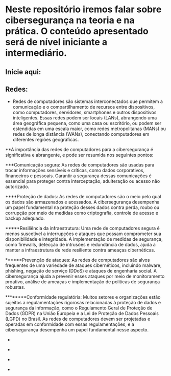 # Neste repositório iremos falar sobre cibersegurança na teoria e na prática. O conteúdo apresentado será de nível iniciante a intermediário.

## Inicie aqui:

## Redes:
* Redes de computadores são sistemas interconectados que permitem a comunicação e o compartilhamento de recursos entre dispositivos, como computadores, servidores, smartphones e outros dispositivos inteligentes. Essas redes podem ser locais (LANs), abrangendo uma área geográfica pequena, como uma casa ou escritório, ou podem ser estendidas em uma escala maior, como redes metropolitanas (MANs) ou redes de longa distância (WANs), conectando computadores em diferentes regiões geográficas.

**A importância das redes de computadores para a cibersegurança é significativa e abrangente, e pode ser resumida nos seguintes pontos:

***Comunicação segura: As redes de computadores são usadas para trocar informações sensíveis e críticas, como dados corporativos, financeiros e pessoais. Garantir a segurança dessas comunicações é essencial para proteger contra interceptação, adulteração ou acesso não autorizado.

****Proteção de dados: As redes de computadores são o meio pelo qual os dados são armazenados e acessados. A cibersegurança desempenha um papel fundamental na proteção desses dados contra perda, roubo ou corrupção por meio de medidas como criptografia, controle de acesso e backup adequado.

*****Resiliência da infraestrutura: Uma rede de computadores segura é menos suscetível a interrupções e ataques que possam comprometer sua disponibilidade e integridade. A implementação de medidas de segurança, como firewalls, detecção de intrusões e redundância de dados, ajuda a manter a infraestrutura de rede resiliente contra ameaças cibernéticas.

******Prevenção de ataques: As redes de computadores são alvos frequentes de uma variedade de ataques cibernéticos, incluindo malware, phishing, negação de serviço (DDoS) e ataques de engenharia social. A cibersegurança ajuda a prevenir esses ataques por meio de monitoramento proativo, análise de ameaças e implementação de políticas de segurança robustas.

********Conformidade regulatória: Muitos setores e organizações estão sujeitos a regulamentações rigorosas relacionadas à proteção de dados e segurança da informação, como o Regulamento Geral de Proteção de Dados (GDPR) na União Europeia e a Lei de Proteção de Dados Pessoais (LGPD) no Brasil. As redes de computadores devem ser projetadas e operadas em conformidade com essas regulamentações, e a cibersegurança desempenha um papel fundamental nesse aspecto.

+
-
+
*
